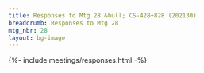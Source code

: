 ```yaml
---
title: Responses to Mtg 28 &bull; CS-428+828 (202130)
breadcrumb: Responses to Mtg 28
mtg_nbr: 28
layout: bg-image
---
```


{%- include meetings/responses.html -%}
